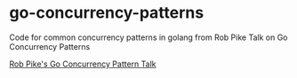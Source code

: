 # go-concurrency-patterns
Code for common concurrency patterns in golang from Rob Pike Talk on Go Concurrency Patterns


[Rob Pike's Go Concurrency Pattern Talk](https://www.youtube.com/watch?v=f6kdp27TYZs)
